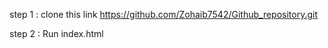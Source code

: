 step 1 : clone this link 
          https://github.com/Zohaib7542/Github_repository.git

step 2 : Run index.html
